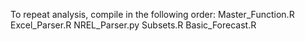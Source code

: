 To repeat analysis, compile in the following order:
Master_Function.R
Excel_Parser.R
NREL_Parser.py
Subsets.R
Basic_Forecast.R
